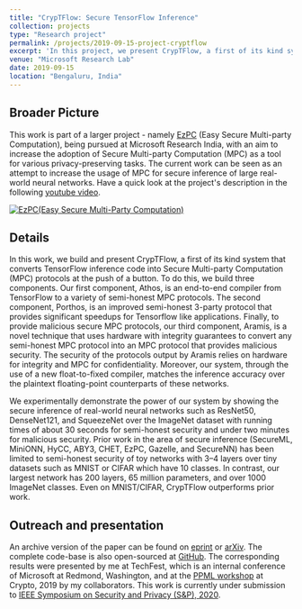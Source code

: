 ```yaml
---
title: "CrypTFlow: Secure TensorFlow Inference"
collection: projects
type: "Research project"
permalink: /projects/2019-09-15-project-cryptflow
excerpt: 'In this project, we present CrypTFlow, a first of its kind system that converts TensorFlow inference code into Secure Multi-party Computation (MPC) protocols at the push of a button. To do this, we build three components. Our first component, Athos, is an end-to-end compiler from TensorFlow to a variety of semi-honest MPC protocols. The second component, Porthos, is an improved semi-honest 3-party protocol that provides significant speedups for Tensorflow like applications. Finally, to provide malicious secure MPC protocols, our third component, Aramis, is a novel technique that uses hardware with integrity guarantees to convert any semi-honest MPC protocol into an MPC protocol that provides malicious security. The security of the protocols output by Aramis relies on hardware for integrity and MPC for confidentiality. Moreover, our system, through the use of a new float-to-fixed compiler, matches the inference accuracy over the plaintext floating-point counterparts of these networks. We experimentally demonstrate the power of our system by showing the secure inference of real-world neural networks such as ResNet50, DenseNet121, and SqueezeNet over the ImageNet dataset with running times of about 30 seconds for semi-honest security and under two minutes for malicious security.'
venue: "Microsoft Research Lab"
date: 2019-09-15
location: "Bengaluru, India"
---
```


## Broader Picture
This work is part of a larger project - namely [EzPC](https://www.microsoft.com/en-us/research/project/ezpc-easy-secure-multi-party-computation/) (Easy Secure Multi-party Computation), being pursued at Microsoft Research India, with an aim to increase the adoption of Secure Multi-party Computation (MPC) as a tool for various privacy-preserving tasks. The current work can be seen as an attempt to increase the usage of MPC for secure inference of large real-world neural networks. Have a quick look at the project's description in the following [youtube video](http://www.youtube.com/watch?v=-1H1Sp-_5YU).

[![EzPC(Easy Secure Multi-Party Computation)](http://img.youtube.com/vi/-1H1Sp-_5YU/0.jpg)](http://www.youtube.com/watch?v=-1H1Sp-_5YU)

## Details
In this work, we build and present CrypTFlow, a first of its kind system that converts TensorFlow inference code into Secure Multi-party Computation (MPC) protocols at the push of a button. To do this, we build three components. Our first component, Athos, is an end-to-end compiler from TensorFlow to a variety of semi-honest MPC protocols. The second component, Porthos, is an improved semi-honest 3-party protocol that provides significant speedups for Tensorflow like applications. Finally, to provide malicious secure MPC protocols, our third component, Aramis, is a novel technique that uses hardware with integrity guarantees to convert any semi-honest MPC protocol into an MPC protocol that provides malicious security. The security of the protocols output by Aramis relies on hardware for integrity and MPC for confidentiality. Moreover, our system, through the use of a new float-to-fixed compiler, matches the inference accuracy over the plaintext floating-point counterparts of these networks.

We experimentally demonstrate the power of our system by showing the secure inference of real-world neural networks such as ResNet50, DenseNet121, and SqueezeNet over the ImageNet dataset with running times of about 30 seconds for semi-honest security and under two minutes for malicious security. Prior work in the area of secure inference (SecureML, MiniONN, HyCC, ABY3, CHET, EzPC, Gazelle, and SecureNN) has been limited to semi-honest security of toy networks with 3–4 layers over tiny datasets such as MNIST or CIFAR which have 10 classes. In contrast, our largest network has 200 layers, 65 million parameters, and over 1000 ImageNet classes. Even on MNIST/CIFAR, CrypTFlow outperforms prior work.

## Outreach and presentation
An archive version of the paper can be found on [eprint](https://eprint.iacr.org/2019/1049) or [arXiv](https://arxiv.org/abs/1909.07814). The complete code-base is also open-sourced at [GitHub](https://github.com/mpc-msri/EzPC).
The corresponding results were presented by me at TechFest, which is an internal conference of Microsoft at Redmond, Washington, and at the [PPML workshop](https://crypto.iacr.org/2019/affevents/ppml/page.html) at Crypto, 2019 by my collaborators.
This work is currently under submission to [IEEE Symposium on Security and Privacy (S&P), 2020](https://www.ieee-security.org/TC/SP2020/).

